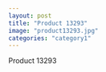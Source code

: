 ```yaml
---
layout: post
title: "Product 13293"
image: "product13293.jpg"
categories: "category1"
---
```

Product 13293

